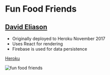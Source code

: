 # Fun Food Friends

## [David Eliason](http://www.davethemaker.com)

- Originally deployed to Heroku November 2017
- Uses React for rendering
- Firebase is used for data persistence

[Heroku](https://dave-fun-food-friends.herokuapp.com/)

![fun food friends]('./fun_food_friends')